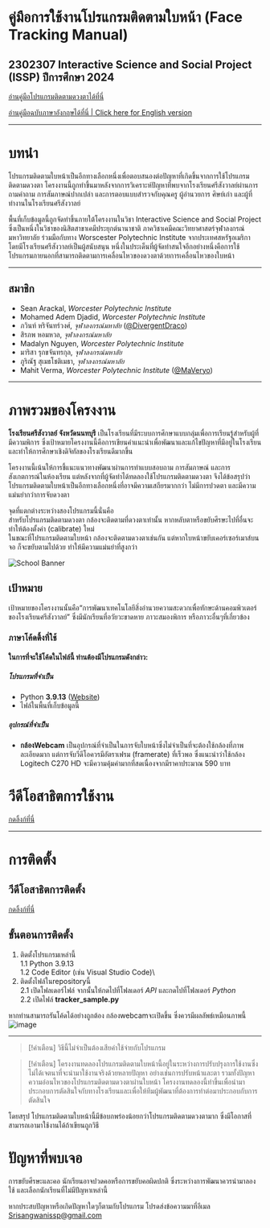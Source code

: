 # คู่มือการใช้งานโปรแกรมติดตามใบหน้า (Face Tracking Manual)

## 2302307 Interactive Science and Social Project (ISSP) ปีการศึกษา 2024

[อ่านคู่มือโปรแกรมติดตามดวงตาได้ที่นี่](https://github.com/DivergentDraco/School-Eye-Gaze-Project/blob/main/MANUAL_TH.md)

[อ่านคู่มือฉบับภาษาอังกฤษได้ที่นี่ | Click here for English version](README.md)

---

# บทนำ

โปรแกรมติดตามใบหน้าเป็นอีกทางเลือกหนึ่งเพื่อตอบสนองต่อปัญหาที่เกิดขึ้นจากการใช้โปรแกรมติดตามดวงตา โครงงานนี้ถูกทำขึ้นมาหลังจากการวิเคราะห์ปัญหาที่พบจากโรงเรียนศรีสังวาลย์ผ่านการถามคำถาม การสัมภาษณ์ปากเปล่า และการตอบแบบสำรวจกับคุณครู ผู้อำนวยการ ศิษย์เก่า และผู้ที่ทำงานในโรงเรียนศรีสังวาลย์

พื้นที่เก็บข้อมูลนี้ถูกจัดทำขึ้นภายใต้โครงงานในวิชา Interactive Science and Social Project ซึ่งเป็นหนึ่งในวิชาของนิสิตสาขาเคมีประยุกต์นานาชาติ ภาควิชาเคมีคณะวิทยาศาสตร์จุฬาลงกรณ์มหาวิทยาลัย ร่วมมือกับทาง Worscester Polytechnic Institute จากประเทศสหรัฐอเมริกา โดยมีโรงเรียนศรีสังวาลย์เป็นผู้สนับสนุน หนึ่งในประเด็นที่ผู้จัดทำสนใจอีกอย่างหนึ่งคือการใช้โปรแกรมภายนอกที่สามารถติดตามการเคลื่อนไหวของดวงตาด้วยการเคลื่อนไหวของใบหน้า

---

## สมาชิก
 * Sean Arackal, *Worcester Polytechnic Institute*
 * Mohamed Adem Djadid, *Worcester Polytechnic Institute*
 * ภวินท์ หริจันทร์วงศ์, *จุฬาลงกรณ์มหาลัย* ([@DivergentDraco](https://github.com/DivergentDraco))
 * สิรภพ หอมหวล, *จุฬาลงกรณ์มหาลัย*
 * Madalyn Nguyen, *Worcester Polytechnic Institute*
 * มาริสา รุกขจันทรกุล, *จุฬาลงกรณ์มหาลัย*
 * ภูริณัฐ สุเมธโชติเมธา, *จุฬาลงกรณ์มหาลัย*
 * Mahit Verma, *Worcester Polytechnic Institute* ([@MaVeryo](https://github.com/MaVeryo))

---

# ภาพรวมของโครงงาน

**โรงเรียนศรีสังวาลย์ จังหวัดนนทบุรี** เป็นโรงเรียนที่มีระบบการศึกษาแบบกลุ่มเพื่อการเรียนรู้สำหรับผู้ที่มีความพิการ ซึ่งเป้าหมายโครงงานนี้คือการเขียนคำแนะนำเพื่อพัฒนาและแก้ไขปัญหาที่มีอยู่ในโรงเรียนและทำให้การศึกษาเชิงดิจิทัลของโรงเรียนดีมากขึ้น

โครงงานนี้เน้นให้การชี้แนะแนวทางพัฒนาผ่านการทำแบบสอบถาม การสัมภาษณ์ และการสังเกตการณ์ในห้องเรียน แต่หลังจากที่ผู้จัดทำได้ทดลองใช้โปรแกรมติดตามดวงตา จึงได้ข้อสรุปว่าโปรแกรมติดตามใบหน้าเป็นอีกทางเลือกหนึ่งที่อาจมีความเสถียรมากกว่า ไม่มีการปวดตา และมีความแม่นยำกว่าการจับดวงตา 

จุดที่แตกต่างระหว่างสองโปรแกรมนี้นั่นคือ\
สำหรับโปรแกรมติดตามดวงตา กล้องจะติดตามที่ดวงตาเท่านั้น หากหลับตาหรือขยับศีรษะไปที่อื่นจะทำให้ต้องตั้งค่า (calibrate) ใหม่\
ในขณะที่โปรแกรมติดตามใบหน้า กล้องจะติดตามดวงตาเช่นกัน แต่หากใบหน้าขยับเคอร์เซอร์เมาส์บนจอ ก็จะขยับตามไปด้วย ทำให้มีความแม่นยำที่สูงกว่า

![School Banner](https://github.com/user-attachments/assets/9b123cf6-f919-4abe-b54b-365a5b79b447)

## เป้าหมาย
เป้าหมายของโครงงานนั้นคือ“การพัฒนาเทคโนโลยีสิ่งอำนวยความสะดวกเพื่อทักษะด้านคอมพิวเตอร์ของโรงเรียนศรีสังวาลย์” ซึ่งมีนักเรียนที่อวัยวะขาดหาย ภาวะสมองพิการ หรือภาวะอื่นๆที่เกี่ยวข้อง

### ภาษาโค้ดดิ้งที่ใช้
#### ในการที่จะใช้โค้ดในไฟล์นี้ ท่านต้องมีโปรแกรมดังกล่าว:
##### โปรแกรมที่จำเป็น
  - Python **3.9.13** ([Website](https://www.python.org/downloads/release/python-3913/))
  - ไฟล์ในพื้นที่เก็บข้อมูลนี้

##### อุปกรณ์ที่จำเป็น
  - **กล้องWebcam** เป็นอุปกรณ์ที่จำเป็นในการจับใบหน้าซึ่งไม่จำเป็นที่จะต้องใช้กล้องที่ภาพละเอียดมาก แต่การจับวีดีโอควรมีอัตราเฟรม (framerate) ที่เร็วพอ
ซึ่งแนะนำว่าใช้กล้อง Logitech C270 HD จะมีความคุ้มค่ามากที่สดเนื่องจากมีราคาประมาณ 590 บาท

# วีดีโอสาธิตการใช้งาน
[กดลิ้งก์ที่นี่]()

---

# การติดตั้ง

## วีดีโอสาธิตการติดตั้ง
[กดลิ้งก์ที่นี่]()

## ขั้นตอนการติดตั้ง
1. ติดตั้งโปรแกรมเหล่านี้\
 1.1 Python 3.9.13\
 1.2 Code Editor (เช่น Visual Studio Code)\
2. ติดตั้งไฟล์ในrepositoryนี้\
 2.1 เปิดโฟลเดอร์ไฟล์ จากนั้นให้กดไปที่โฟลเดอร์ *API* และกดไปที่โฟลเดอร์ *Python*\
 2.2 เปิดไฟล์ **tracker_sample.py**


หากท่านสามารถรันโค้ดได้อย่างถูกต้อง กล้องwebcamจะเปิดขึ้น ซึ่งควรมีผลลัพธ์เหมือนภาพนี้\
![image](https://github.com/user-attachments/assets/433db1c6-cb31-4e86-a944-ff082d356696)

---

> [!คำเตือน]
> วิธีนี้ไม่จำเป็นต้องเสียค่าใช้จ่ายกับโปรแกรม

> [!คำเตือน]
> โครงงานทดลองโปรแกรมติดตามใบหน้านี้อยู่ในระหว่างการปรับปรุงการใช้งานซึ่งไม่ได้เจตนาที่จะนำมาใช้งานจริงด้วยหลายปัญหา อย่างเช่นการปรับหน้าและตา รวมทั้งปัญหาความอ่อนไหวของโปรแกรมติดตามดวงตาผ่านใบหน้า โครงงานทดลองนี้ทำขึ้นเพื่อนำมาประกอบการตัดสินใจกับทางโรงเรียนและเพื่อให้ทีมผู้พัฒนาที่ต้องการทำต่อมาประกอบกับการตัดสินใจ

โดยสรุป โปรแกรมติดตามใบหน้านี้มีข้อบกพร่องน้อยกว่าโปรแกรมติดตามดวงตามาก ซึ่งมีโอกาสที่สามารถเอามาใช้งานได้ถ้าเขียนถูกวิธี

# ปัญหาที่พบเจอ
การขยับศีรษะและคอ
นักเรียนอาจปวดคอหรือการขยับคอผิดปกติ ซึ่งระหว่างการพัฒนาควรนำมาลองใช้ และเลือกนักเรียนที่ไม่มีปัญหาเหล่านี้

หากประสบปัญหาหรือเกิดปัญหาใดๆก็ตามกับโปรแกรม โปรดส่งข้อความมาที่อีเมล Srisangwanissp@gmail.com
